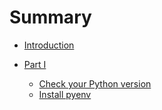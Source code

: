 # Summary

* [Introduction](README.md)

* [Part I](part/README.md)
    * [Check your Python version](part1/check.md)
    * [Install pyenv](part1/install.md)
